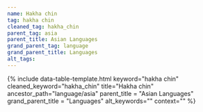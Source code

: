 ```yaml
---
name: Hakha chin
tag: hakha chin
cleaned_tag: hakha_chin
parent_tag: asia
parent_title: Asian Languages
grand_parent_tag: language
grand_parent_title: Languages
alt_tags: 
---
```


{% include data-table-template.html 
  keyword="hakha chin" 
  cleaned_keyword="hakha_chin" 
  title="Hakha chin"
  ancestor_path="language/asia" 
  parent_title = "Asian Languages"
  grand_parent_title = "Languages"
  alt_keywords=""
  context=""
%}

